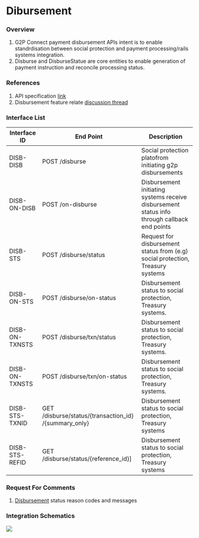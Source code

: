 # Dibursement

### Overview

1. G2P Connect payment disbursement APIs intent is to enable standrdisation between social protection and payment processing/rails systems integration.
2. Disburse and DisburseStatue are core entities to enable generation of payment instruction and reconcile processing status.

### References

1. API specification [link](https://g2p-connect.github.io/specs/dist/g2p-disburse.html)
2. Disbursement feature relate [discussion thread](https://github.com/G2P-Connect/.github/discussions/15)

### Interface List

| Interface ID   | End Point                                               | Description                                                                                  |
| -------------- | ------------------------------------------------------- | -------------------------------------------------------------------------------------------- |
| DISB-DISB      | POST /disburse                                          | Social protection platofrom initiating g2p disbursements                                     |
| DISB-ON-DISB   | POST /on-disburse                                       | Disbursement initiating systems receive disbursement status info through callback end points |
| DISB-STS       | POST /disburse/status                                   | Request for disbursement status from (e.g) social protection, Treasury systems               |
| DISB-ON-STS    | POST /disburse/on-status                                | Disbursement status to social protection, Treasury systems.                                  |
| DISB-ON-TXNSTS | POST /disburse/txn/status                               | Disbursement status to social protection, Treasury systems.                                  |
| DISB-ON-TXNSTS | POST /disburse/txn/on-status                            | Disbursement status to social protection, Treasury systems.                                  |
| DISB-STS-TXNID | GET /disburse/status/{transaction\_id} /{summary\_only} | Disbursement status to social protection, Treasury systems                                   |
| DISB-STS-REFID | GET /disburse/status/{reference\_id}]                   | Disbursement status to social protection, Treasury systems                                   |

### Request For Comments

1. [Disbursement](rfc/specs-draft/g2p\_dsbt\_status\_codes.md) status reason codes and messages

### Integration Schematics

![](images/draw.io/interface-disb.drawio.png)
